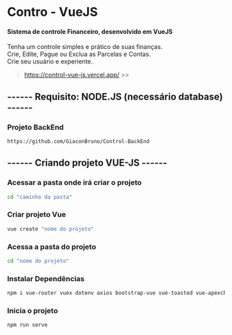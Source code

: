 # Contro - VueJS
#### Sistema de controle Financeiro, desenvolvido em VueJS
Tenha um controle simples e prático de suas finanças.<br>
Crie, Edite, Pague ou Exclua as Parcelas e Contas.<br>
Crie seu usuário e experiente.<br>

> https://control-vue-js.vercel.app/ >>

## ------ Requisito: NODE.JS (necessário database) ------ 
### Projeto BackEnd
```sh
https://github.com/GiaconBruno/Control-BackEnd
```

## ------ Criando projeto VUE-JS ------ 
### Acessar a pasta onde irá criar o projeto
```sh
cd "caminho da pasta"
```

### Criar projeto Vue
```sh
vue create "nome do projeto"
```

### Acessa a pasta do projeto
```sh
cd "nome do projeto"
```

### Instalar Dependências
```sh
npm i vue-router vuex dotenv axios bootstrap-vue vue-toasted vue-apexcharts v-money firebase
```

### Inicia o projeto
```sh
npm run serve
```

